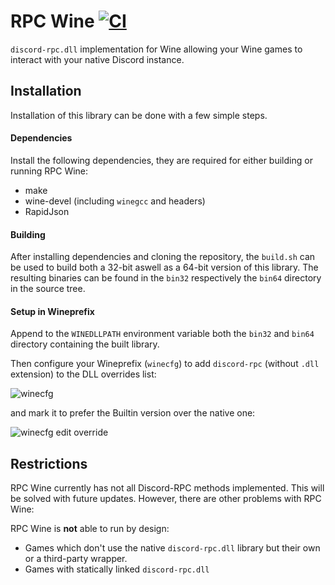 # RPC Wine [![CI](https://img.shields.io/circleci/project/github/Marc3842h/rpc-wine.svg)](https://circleci.com/gh/Marc3842h/rpc-wine)

`discord-rpc.dll` implementation for Wine allowing your Wine games to interact
with your native Discord instance.

## Installation

Installation of this library can be done with a few simple steps.

#### Dependencies

Install the following dependencies, they are required for either building
or running RPC Wine:

* make
* wine-devel (including `winegcc` and headers)
* RapidJson

#### Building

After installing dependencies and cloning the repository, the `build.sh`
can be used to build both a 32-bit aswell as a 64-bit version of this library.
The resulting binaries can be found in the `bin32` respectively the `bin64` directory
in the source tree.

#### Setup in Wineprefix

Append to the `WINEDLLPATH` environment variable both the `bin32` and
`bin64` directory containing the built library.

Then configure your Wineprefix (`winecfg`) to add `discord-rpc`
(without `.dll` extension) to the DLL overrides list:

![winecfg](https://wontfix.club/i/UUusAV3s.png)

and mark it to prefer the Builtin version over the native one:

![winecfg edit override](https://wontfix.club/i/ihlrxiAp.png)

## Restrictions

RPC Wine currently has not all Discord-RPC methods implemented. This will
be solved with future updates. However, there are other problems with RPC Wine:

RPC Wine is **not** able to run by design:

* Games which don't use the native `discord-rpc.dll` library but their own or a third-party wrapper.
* Games with statically linked `discord-rpc.dll`

